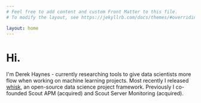 ```yaml
---
# Feel free to add content and custom Front Matter to this file.
# To modify the layout, see https://jekyllrb.com/docs/themes/#overriding-theme-defaults

layout: home
---
```


# Hi.

I'm Derek Haynes - currently researching tools to give data scientists more flow when working on machine learning projects. Most recently I released [whisk](https://docs.whisk-ml.org), an open-source data science project framework. Previously I co-founded Scout APM (acquired) and Scout Server Monitoring (acquired).
